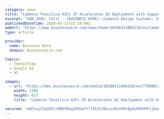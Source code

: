 ```yaml
---
category: news
title: "Cadence Tensilica HiFi IP Accelerates AI Deployment with Support for TensorFlow Lite for Microcontrollers"
excerpt: "SAN JOSE, Calif.--(BUSINESS WIRE)--Cadence Design Systems, Inc. (Nasdaq: CDNS) today announced that software for Cadence ® Tensilica ® HiFi digital signal processors (DSPs) has been optimized to efficiently execute TensorFlow Lite for Microcontrollers, part of the TensorFlow end-to-end open-source platform for machine learning (ML ..."
publishedDateTime: 2020-03-11T15:19:00Z
webUrl: "https://www.businesswire.com/news/home/20200311005239/en/Cadence-Tensilica-HiFi-IP-Accelerates-AI-Deployment"
type: article

provider:
  name: Business Wire
  domain: businesswire.com

topics:
  - TensorFlow
  - Google AI
  - AI

images:
  - url: "https://mms.businesswire.com/media/20200311005239/en/778960/23/bigstock-Voice-Recording-Or-Speech-Reco-321922831.jpg"
    width: 1200
    height: 627
    title: "Cadence Tensilica HiFi IP Accelerates AI Deployment with Support for TensorFlow Lite for Microcontrollers"

secured: "oQFjwjCSe2hXlr9DOtMaqZ4hUw7tlTIhZ1INzuzxNcsP8cQp4z9EH3PFijbadocVlczhVKhOF/MxDxZ1syFSoXr8HTj4llcgRb+ZuAOvpcyyj2QoFFYkQX/a43uBzzIEUzZi8deXbuypN4aGLoQZXcB29wwnE33/+sAytkNTopfSMTC0DM+10NQ4Xgx017Nmh6z09CC8cvRODzP2KNoYyurumioKCs097aVfO3PvRk3KXZi/edP1nTO2AU8dI1mP8QZ6CfYOHyZjEEQCelzzqKse0k7damakCFKZD6G4pFp1OAakam3Qi+xPFpKjk7sjj2jwJY/UWzQ3WJmCWJfB4TiJiDKedmUVwVWzK6HMtuwkZ8f+5HhYJgn2mJ2SDwAiVZL/wQpxnfrGrxktKY379fBQIqjv6Tnim7DmSspTM97sgs5LebBA5ArCdaeahgUkDf0ro7sqQA12aEKso1u+eXzIr1eUbLsglNW4Pt5URVw=;Zz1iGxUUd3Sn5MrjXbjkhw=="
---
```


